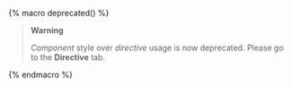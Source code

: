 {% macro deprecated() %}

> **Warning**
>
> _Component_ style over _directive_ usage is now deprecated. Please go to the **Directive** tab.
>
> </span>

{% endmacro %}
